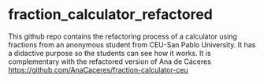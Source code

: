 # fraction_calculator_refactored
This github repo contains the refactoring process of a calculator using fractions from an anonymous student from CEU-San Pablo University. It has a didactive purpose so the students can see how it works. It is complementary with the refactored version of Ana de Cáceres https://github.com/AnaCaceres/fraction-calculator-ceu
